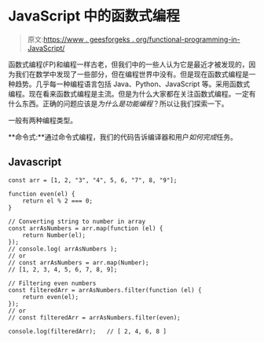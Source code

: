 # JavaScript 中的函数式编程

> 原文:[https://www . geesforgeks . org/functional-programming-in-JavaScript/](https://www.geeksforgeeks.org/functional-programming-in-javascript/)

函数式编程(FP)和编程一样古老，但我们中的一些人认为它是最近才被发现的，因为我们在数学中发现了一些部分，但在编程世界中没有。但是现在函数式编程是一种趋势。几乎每一种编程语言包括 Java、Python、JavaScript 等。采用函数式编程。现在看来函数式编程是主流。但是为什么大家都在关注函数式编程。一定有什么东西。正确的问题应该是*为什么是功能编程*？所以让我们探索一下。

一般有两种编程类型。

**命令式:**通过命令式编程，我们的代码告诉编译器和用户*如何完成*任务。

## Javascript

```
const arr = [1, 2, "3", "4", 5, 6, "7", 8, "9"];

function even(el) {
    return el % 2 === 0;
}

// Converting string to number in array
const arrAsNumbers = arr.map(function (el) {
    return Number(el);
});
// console.log( arrAsNumbers );
// or
// const arrAsNumbers = arr.map(Number);
// [1, 2, 3, 4, 5, 6, 7, 8, 9];

// Filtering even numbers
const filteredArr = arrAsNumbers.filter(function (el) {
    return even(el);
});
// or
// const filteredArr = arrAsNumbers.filter(even);

console.log(filteredArr);   // [ 2, 4, 6, 8 ]
```